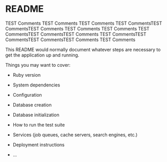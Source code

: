 # README

TEST Comments
TEST Comments
TEST Comments
TEST CommentsTEST CommentsTEST Comments
TEST Comments
TEST Comments
TEST CommentsTEST CommentsTEST Comments
TEST CommentsTEST CommentsTEST CommentsTEST Comments
TEST Comments

This README would normally document whatever steps are necessary to get the
application up and running.

Things you may want to cover:

* Ruby version

* System dependencies

* Configuration

* Database creation

* Database initialization

* How to run the test suite

* Services (job queues, cache servers, search engines, etc.)

* Deployment instructions

* ...
